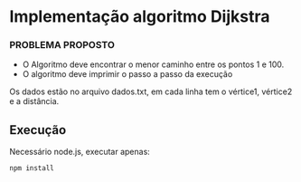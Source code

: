 # Implementação algoritmo Dijkstra

### PROBLEMA PROPOSTO

* O Algoritmo deve encontrar o menor caminho entre os pontos 1 e 100. 
* O algoritmo deve imprimir o passo a passo da execução

Os dados estão no arquivo dados.txt, em cada linha tem o vértice1, vértice2 e a distância.

## Execução

Necessário node.js, executar apenas:

```
npm install
```